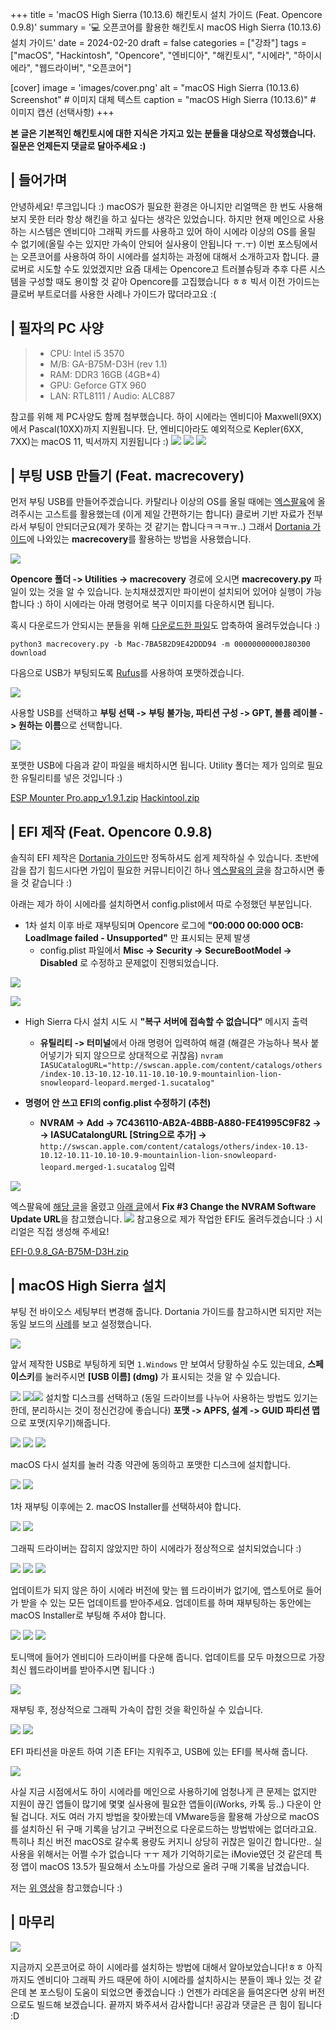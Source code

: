 +++
title = 'macOS High Sierra (10.13.6) 해킨토시 설치 가이드 (Feat. Opencore 0.9.8)'
summary = '💻 오픈코어를 활용한 해킨토시 macOS High Sierra (10.13.6) 설치 가이드'
date = 2024-02-20
draft = false
categories = ["강좌"]
tags = ["macOS", "Hackintosh", "Opencore", "엔비디아", "해킨토시", "시에라", "하이시에라", "웹드라이버", "오픈코어"]

[cover]
image = 'images/cover.png'
alt = "macOS High Sierra (10.13.6) Screenshot"  # 이미지 대체 텍스트
caption = "macOS High Sierra (10.13.6)"  # 이미지 캡션 (선택사항)
+++

**본 글은 기본적인 해킨토시에 대한 지식은 가지고 있는 분들을 대상으로 작성했습니다. 질문은 언제든지 댓글로 달아주세요 :)**

## | 들어가며

안녕하세요! 루크입니다 :)
macOS가 필요한 환경은 아니지만 리얼맥은 한 번도 사용해보지 못한 터라 항상 해킨을 하고 싶다는 생각은 있었습니다. 하지만 현재 메인으로 사용하는 시스템은 엔비디아 그래픽 카드를 사용하고 있어 하이 시에라 이상의 OS를 올릴 수 없기에(올릴 수는 있지만 가속이 안되어 실사용이 안됩니다 ㅜ.ㅜ) 이번 포스팅에서는 오픈코어를 사용하여 하이 시에라를 설치하는 과정에 대해서 소개하고자 합니다. 클로버로 시도할 수도 있었겠지만 요즘 대세는 Opencore고 트러블슈팅과 추후 다른 시스템을 구성할 때도 용이할 것 같아 Opencore를 고집했습니다 ㅎㅎ 빅서 이전 가이드는 클로버 부트로더를 사용한 사례나 가이드가 많더라고요 :(

## | 필자의 PC 사양

> - CPU: Intel i5 3570
> - M/B: GA-B75M-D3H (rev 1.1)
> - RAM: DDR3 16GB (4GB*4)
> - GPU: Geforce GTX 960
> - LAN: RTL8111 / Audio: ALC887

참고를 위해 제 PC사양도 함께 첨부했습니다. 하이 시에라는 엔비디아 Maxwell(9XX)에서 Pascal(10XX)까지 지원됩니다. 단, 엔비디아라도 예외적으로 Kepler(6XX, 7XX)는 macOS 11, 빅서까지 지원됩니다 :)
![](images/Pasted%20image%2020240824125324.png)
![](images/Pasted%20image%2020240824125327.png)
![](images/Pasted%20image%2020240824125329.png)

## | 부팅 USB 만들기 (Feat. macrecovery)

먼저 부팅 USB를 만들어주겠습니다. 카탈리나 이상의 OS를 올릴 때에는 [엑스팔육](https://x86.co.kr)에 올려주시는 고스트를 활용했는데 (이게 제일 간편하기는 합니다) 클로버 기반 자료가 전부라서 부팅이 안되더군요(제가 못하는 것 같기는 합니다ㅋㅋㅋㅠ..) 그래서 [Dortania 가이드](https://dortania.github.io/OpenCore-Install-Guide/installer-guide/windows-install.html#downloading-macos)에 나와있는 **macrecovery**를 활용하는 방법을 사용했습니다. 

![](images/Pasted%20image%2020240824125335.png)

**Opencore 폴더 -> Utilities -> macrecovery** 경로에 오시면 **macrecovery.py** 파일이 있는 것을 알 수 있습니다. 눈치채셨겠지만 파이썬이 설치되어 있어야 실행이 가능합니다 :) 하이 시에라는 아래 명령어로 복구 이미지를 다운하시면 됩니다.

혹시 다운로드가 안되시는 분들을 위해 [다운로드한 파일](https://drive.google.com/file/d/1b1UL3zNj9x3hqJfYj1XdxG1sa7CJG4VZ/view?usp=sharing)도 압축하여 올려두었습니다 :)

```
python3 macrecovery.py -b Mac-7BA5B2D9E42DDD94 -m 00000000000J80300 download
```

다음으로 USB가 부팅되도록 [Rufus](https://rufus.ie/ko/)를 사용하여 포맷하겠습니다.

![](images/Pasted%20image%2020240824125635.png)

사용할 USB를 선택하고 **부팅 선택 -> 부팅 불가능, 파티션 구성 -> GPT, 볼륨 레이블 -> 원하는 이름**으로 선택합니다.

![](images/Pasted%20image%2020240824125704.png)

포맷한 USB에 다음과 같이 파일을 배치하시면 됩니다. Utility 폴더는 제가 임의로 필요한 유틸리티를 넣은 것입니다 :)

[ESP Mounter Pro.app_v1.9.1.zip](./files/ESP%20Mounter%20Pro.app_v1.9.1.zip)
[Hackintool.zip](./files/Hackintool.zip)

## | EFI 제작 (Feat. Opencore 0.9.8)

솔직히 EFI 제작은 [Dortania 가이드](https://dortania.github.io/OpenCore-Install-Guide/prerequisites.html )만 정독하셔도 쉽게 제작하실 수 있습니다. 초반에 감을 잡기 힘드시다면 가입이 필요한 커뮤니티이긴 하나 [엑스팔육의 글](https://x86.co.kr/info/8285201)을 참고하시면 좋을 것 같습니다 :)

아래는 제가 하이 시에라를 설치하면서 config.plist에서 따로 수정했던 부분입니다.

- 1차 설치 이후 바로 재부팅되며 Opencore 로그에 **"00:000 00:000 OCB: LoadImage failed - Unsupported"** 만 표시되는 문제 발생
  - config.plist 파일에서 **Misc -> Security -> SecureBootModel -> Disabled** 로 수정하고 문제없이 진행되었습니다.

![](images/Pasted%20image%2020240824130117.png)

![](images/Pasted%20image%2020240824130134.png)

- High Sierra 다시 설치 시도 시 **"복구 서버에 접속할 수 없습니다"** 메시지 출력
  - **유틸리티 -> 터미널**에서 아래 명령어 입력하여 해결 (해결은 가능하나 복사 붙어넣기가 되지 않으므로 상대적으로 귀찮음) `nvram IASUCatalogURL="http://swscan.apple.com/content/catalogs/others/index-10.13-10.12-10.11-10.10-10.9-mountainlion-lion-snowleopard-leopard.merged-1.sucatalog"`

- **명령어 안 쓰고 EFI의 config.plist 수정하기 (추천)**
  - **NVRAM -> Add -> 7C436110-AB2A-4BBB-A880-FE41995C9F82 -> -> IASUCatalongURL [String으로 추가] ->** `http://swscan.apple.com/content/catalogs/others/index-10.13-10.12-10.11-10.10-10.9-mountainlion-lion-snowleopard-leopard.merged-1.sucatalog` 입력

![](images/Pasted%20image%2020240824130329.png)

엑스팔육에 [해당 글](https://x86.co.kr/qa/8301162)을 올렸고 [아래 글](https://mrmacintosh.com/how-to-fix-the-recovery-server-could-not-be-contacted-error-high-sierra-recovery-is-still-online-but-broken/)에서 **Fix #3 Change the NVRAM Software Update URL**을 참고했습니다.
![](images/Pasted%20image%2020240824130411.png)
참고용으로 제가 작업한 EFI도 올려두겠습니다 :) 시리얼은 직접 생성해 주세요!

[EFI-0.9.8_GA-B75M-D3H.zip](./files/EFI-0.9.8_GA-B75M-D3H.zip)

## | macOS High Sierra 설치

부팅 전 바이오스 세팅부터 변경해 줍니다. Dortania 가이드를 참고하시면 되지만 저는 동일 보드의 [사례](https://jgpark.kr/480)를 보고 설정했습니다.

![](images/Pasted%20image%2020240824132555.png)

앞서 제작한 USB로 부팅하게 되면 `1.Windows` 만 보여서 당황하실 수도 있는데요, **스페이스키**를 눌러주시면 **[USB 이름] (dmg)** 가 표시되는 것을 알 수 있습니다.

![](images/Pasted%20image%2020240824132619.jpg)
![](images/Pasted%20image%2020240824132623.jpg)![](images/Pasted%20image%2020240824132627.jpg)
설치할 디스크를 선택하고 (동일 드라이브를 나누어 사용하는 방법도 있기는 한데, 분리하시는 것이 정신건강에 좋습니다) **포맷 -> APFS, 설계 -> GUID 파티션 맵**으로 포맷(지우기)해줍니다.

![](images/Pasted%20image%2020240824133415.jpg)
![](images/Pasted%20image%2020240824133418.jpg)
![](images/Pasted%20image%2020240824133421.jpg)

macOS 다시 설치를 눌러 각종 약관에 동의하고 포맷한 디스크에 설치합니다.

![](images/Pasted%20image%2020240824133429.jpg)
![](images/Pasted%20image%2020240824133433.jpg)

1차 재부팅 이후에는 2. macOS Installer를 선택하셔야 합니다.

![](images/Pasted%20image%2020240824133505.png)
![](images/Pasted%20image%2020240824133510.png)

그래픽 드라이버는 잡히지 않았지만 하이 시에라가 정상적으로 설치되었습니다 :)

![](images/Pasted%20image%2020240824133517.png)
![](images/Pasted%20image%2020240824133523.png)
![](images/Pasted%20image%2020240824133524.png)

업데이트가 되지 않은 하이 시에라 버전에 맞는 웹 드라이버가 없기에, 앱스토어로 들어가 받을 수 있는 모든 업데이트를 받아주세요. 업데이트를 하며 재부팅하는 동안에는 macOS Installer로 부팅해 주셔야 합니다.

![](images/Pasted%20image%2020240824133530.png)
![](images/Pasted%20image%2020240824133532.png)
![](images/Pasted%20image%2020240824133534.png)

토니맥에 들어가 엔비디아 드라이버를 다운해 줍니다. 업데이트를 모두 마쳤으므로 가장 최신 웹드라이버를 받아주시면 됩니다 :)

![](images/Pasted%20image%2020240824133542.png)

재부팅 후, 정상적으로 그래픽 가속이 잡힌 것을 확인하실 수 있습니다.

![](images/Pasted%20image%2020240824133550.png)
![](images/Pasted%20image%2020240824133555.png)

EFI 파티션을 마운트 하여 기존 EFI는 지워주고, USB에 있는 EFI를 복사해 줍니다.

![](images/Pasted%20image%2020240824133605.png)

사실 지금 시점에서도 하이 시에라를 메인으로 사용하기에 엄청나게 큰 문제는 없지만 지원이 끊긴 앱들이 많기에 몇몇 실사용에 필요한 앱들이(iWorks, 카톡 등..) 다운이 안될 겁니다. 저도 여러 가지 방법을 찾아봤는데 VMware등을 활용해 가상으로 macOS를 설치하신 뒤 구매 기록을 남기고 구버전으로 다운로드하는 방법밖에는 없더라고요. 특히나 최신 버전 macOS로 갈수록 용량도 커지니 상당히 귀찮은 일이긴 합니다만.. 실사용을 위해서는 어쩔 수가 없습니다 ㅜㅜ 제가 기억하기로는 iMovie였던 것 같은데 특정 앱이 macOS 13.5가 필요해서 소노마를 가상으로 올려 구매 기록을 남겼습니다.

저는 [위 영상](https://youtu.be/KfxwVX6RCLA?si=B1cIhCli7vhy6tlF)을 참고했습니다 :)

## | 마무리

![](images/Pasted%20image%2020240824133627.png)

지금까지 오픈코어로 하이 시에라를 설치하는 방법에 대해서 알아보았습니다!ㅎㅎ 아직까지도 엔비디아 그래픽 카드 때문에 하이 시에라를 설치하시는 분들이 꽤나 있는 것 같은데 본 포스팅이 도움이 되었으면 좋겠습니다 :) 언젠가 라데온을 들여온다면 상위 버전으로도 빌드해 보겠습니다. 끝까지 봐주셔서 감사합니다! 공감과 댓글은 큰 힘이 됩니다 :D
